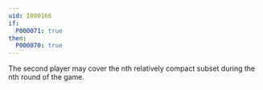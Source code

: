 ```yaml
---
uid: I000166
if:
  P000071: true
then:
  P000070: true
---
```


The second player may cover the nth relatively compact subset during the nth round of the game.

